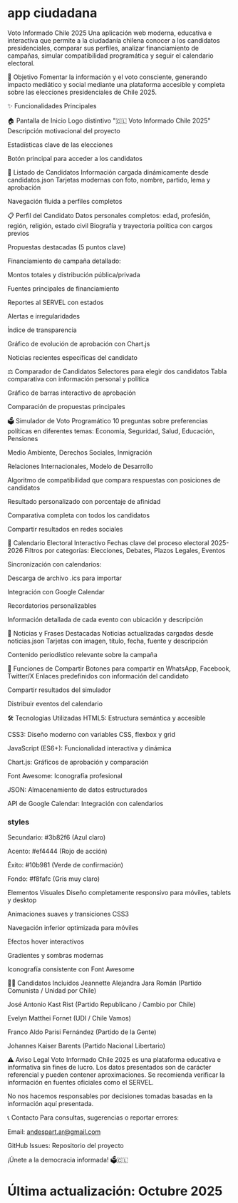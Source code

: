 # app ciudadana

Voto Informado Chile 2025 Una aplicación web moderna, educativa e interactiva que permite a la ciudadanía chilena conocer a los candidatos presidenciales, comparar sus perfiles, analizar financiamiento de campañas, simular compatibilidad programática y seguir el calendario electoral.

🎯 Objetivo Fomentar la información y el voto consciente, generando impacto mediático y social mediante una plataforma accesible y completa sobre las elecciones presidenciales de Chile 2025.

✨ Funcionalidades Principales

🏠 Pantalla de Inicio Logo distintivo "🇨🇱 Voto Informado Chile 2025"
Descripción motivacional del proyecto

Estadísticas clave de las elecciones

Botón principal para acceder a los candidatos

👥 Listado de Candidatos Información cargada dinámicamente desde candidatos.json
Tarjetas modernas con foto, nombre, partido, lema y aprobación

Navegación fluida a perfiles completos

📋 Perfil del Candidato Datos personales completos: edad, profesión, región, religión, estado civil
Biografía y trayectoria política con cargos previos

Propuestas destacadas (5 puntos clave)

Financiamiento de campaña detallado:

Montos totales y distribución pública/privada

Fuentes principales de financiamiento

Reportes al SERVEL con estados

Alertas e irregularidades

Índice de transparencia

Gráfico de evolución de aprobación con Chart.js

Noticias recientes específicas del candidato

⚖️ Comparador de Candidatos Selectores para elegir dos candidatos
Tabla comparativa con información personal y política

Gráfico de barras interactivo de aprobación

Comparación de propuestas principales

🗳️ Simulador de Voto Programático 10 preguntas sobre preferencias políticas en diferentes temas:
Economía, Seguridad, Salud, Educación, Pensiones

Medio Ambiente, Derechos Sociales, Inmigración

Relaciones Internacionales, Modelo de Desarrollo

Algoritmo de compatibilidad que compara respuestas con posiciones de candidatos

Resultado personalizado con porcentaje de afinidad

Comparativa completa con todos los candidatos

Compartir resultados en redes sociales

📅 Calendario Electoral Interactivo Fechas clave del proceso electoral 2025-2026
Filtros por categorías: Elecciones, Debates, Plazos Legales, Eventos

Sincronización con calendarios:

Descarga de archivo .ics para importar

Integración con Google Calendar

Recordatorios personalizables

Información detallada de cada evento con ubicación y descripción

📰 Noticias y Frases Destacadas Noticias actualizadas cargadas desde noticias.json
Tarjetas con imagen, título, fecha, fuente y descripción

Contenido periodístico relevante sobre la campaña

🔗 Funciones de Compartir Botones para compartir en WhatsApp, Facebook, Twitter/X
Enlaces predefinidos con información del candidato

Compartir resultados del simulador

Distribuir eventos del calendario

🛠️ Tecnologías Utilizadas HTML5: Estructura semántica y accesible

CSS3: Diseño moderno con variables CSS, flexbox y grid

JavaScript (ES6+): Funcionalidad interactiva y dinámica

Chart.js: Gráficos de aprobación y comparación

Font Awesome: Iconografía profesional

JSON: Almacenamiento de datos estructurados

API de Google Calendar: Integración con calendarios

### styles

Secundario: #3b82f6 (Azul claro)

Acento: #ef4444 (Rojo de acción)

Éxito: #10b981 (Verde de confirmación)

Fondo: #f8fafc (Gris muy claro)

Elementos Visuales Diseño completamente responsivo para móviles, tablets y desktop

Animaciones suaves y transiciones CSS3

Navegación inferior optimizada para móviles

Efectos hover interactivos

Gradientes y sombras modernas

Iconografía consistente con Font Awesome

👨‍💻 Candidatos Incluidos Jeannette Alejandra Jara Román (Partido Comunista / Unidad por Chile)

José Antonio Kast Rist (Partido Republicano / Cambio por Chile)

Evelyn Matthei Fornet (UDI / Chile Vamos)

Franco Aldo Parisi Fernández (Partido de la Gente)

Johannes Kaiser Barents (Partido Nacional Libertario)

⚠️ Aviso Legal Voto Informado Chile 2025 es una plataforma educativa e informativa sin fines de lucro. Los datos presentados son de carácter referencial y pueden contener aproximaciones. Se recomienda verificar la información en fuentes oficiales como el SERVEL.

No nos hacemos responsables por decisiones tomadas basadas en la información aquí presentada.

📞 Contacto Para consultas, sugerencias o reportar errores:

Email: andespart.ar@gmail.com

GitHub Issues: Repositorio del proyecto

¡Únete a la democracia informada! 🗳️🇨🇱

# Última actualización: Octubre 2025
